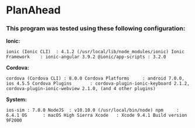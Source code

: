 # PlanAhead

### This program was tested using these following configuration:

**Ionic:**

   `ionic (Ionic CLI)  : 4.1.2 (/usr/local/lib/node_modules/ionic)
   Ionic Framework    : ionic-angular 3.9.2
   @ionic/app-scripts : 3.2.0`

**Cordova:**

   `cordova (Cordova CLI) : 8.0.0
   Cordova Platforms     : android 7.0.0, ios 4.5.5
   Cordova Plugins       : cordova-plugin-ionic-keyboard 2.1.2, cordova-plugin-ionic-webview 2.1.0, (and 4 other plugins)`

**System:**

   `ios-sim : 7.0.0
   NodeJS  : v10.10.0 (/usr/local/bin/node)
   npm     : 6.4.1
   OS      : macOS High Sierra
   Xcode   : Xcode 9.4.1 Build version 9F2000`



